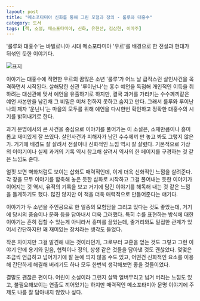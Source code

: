 ```yaml
---
layout: post
title: "메소포타미아 신화를 통해 그린 모험과 정의 - 룰루와 대홍수"
category: 도서
tags: [책, 소설, 메소포타미아, 신화, 유현산, 김삼현, 이마주]
---
```


'룰루와 대홍수'는
바빌로니아 시대 메소포타미아 '우르'를 배경으로 한
전설과 현대가 뒤섞인 듯한 이야기다.

![표지](https://lh3.googleusercontent.com/Zzvvs5lwsqxpcuFOMBmf_UhEJMKCVomfmMA6zHjKkZ-1xOg7tc_wm5VQv1QnX1nhW0xRN6x50gt3Yw=s480)

이야기는 대홍수에 직면한 우르의 꿈많은 소년 '룰루'가
어느 날 급작스런 살인사건을 목격하면서 시작된다.
살해당한 신관 '루이난나'는 홍수 예언을 독점해 개인적인 이득을 취하려는 대신관에 맞서 예언을 유출하기로 하지만,
결국 과거를 가리키는 수수께끼같은 예언 사본만을 남긴채 그 비밀은 미처 전하지 못하고 숨지고 만다.
그래서 룰루와 루이난나의 제자 '운닌니'는
마을의 모두를 위해 예언을 다시한번 확인하고 정확한 대홍수의 시기를 밝혀내기로 한다.

과거 문명에서의 큰 사건을 중심으로 이야기를 풀어가는 이 소설은,
소재만큼이나 흥미롭고 재미있게 잘 쓰였다.
살인사건과 피해자가 남긴 수수께끼 만 놓고 봐도 그렇지 않은가.
거기에 배경도 잘 살려서 전설이나 신화적인 느낌 역시 잘 살렸다.
기본적으로 가상의 이야기이나 실제 과거의 기록 역시 참고해 살려서
역사의 한 페이지를 구경하는 것 같은 느낌도 준다.

얼핏 보면 벽화처럼도 보이는 삽화도 매력적인데,
이게 더욱 신화적인 느낌을 살려준다.
각 장을 모두 이야기를 함축해 놓은 듯한 삽화로 시작하고
그걸 풀어내는 듯한 이야기가 이어지는 것 역시,
유적의 기록을 보고 거기에 담긴 이야기를 해독해 내는 것 같은 느낌을 들게하기도 했다.
많진 않지만 이 책을 더욱 매력적으로 만들어준다는 얘기다.

이야기가 두 소년을 주인공으로 한 일종의 모험담을 그리고 있다는 것도 좋았는데,
거기에 당시의 풍습이나 문화 등을 담아내서 더욱 그러했다.
특히 수를 표현하는 방식에 대한 이야기는 흔히 접할 수 있는게 아니라서 흥미를 끌었는데,
줄거리와도 밀접한 관계가 있어서 간단하지만 꽤 재미있는 장치라는 생각도 들었다.

작은 차이지만 그걸 발견해 내는 것이라던가,
그로부터 교훈을 얻는 것도 그렇고
그런 이야기 안에 용기와 믿음, 협력이나 정의, 상생 같은 것들을 담아낸 것도 괜찮았다.
몇몇은 조금씩 언급하고 넘어가기에 잘 눈에 띄지 않을 수도 있고,
어떤건 신화적인 요소를 이용해 간단하게 해결해 버리기도 하나
모두 한번씩 생각해보면 좋을 것들이었다.

결말도 괜찮은 편이다.
어린이 소설이라 그런지 살짝 얼버무리고 넘겨 버리는 느낌도 있고,
불필요해보이는 연출도 끼어있기는 하지만
매력적인 메소포타미아 문명 이야기에
주제도 나름 잘 담아내지 않았나 싶다.
